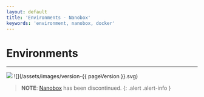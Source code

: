 ```yaml
---
layout: default
title: 'Environments - Nanobox'
keywords: 'environment, nanobox, docker'
---
```

# Environments
- - -
![](/assets/images/document-status-stable-success.svg) ![](/assets/images/version-{{ pageVersion }}.svg)

> **NOTE**: [Nanobox][nanobox] has been discontinued.
{: .alert .alert-info }

[nanobox]: https://nanobox.io
